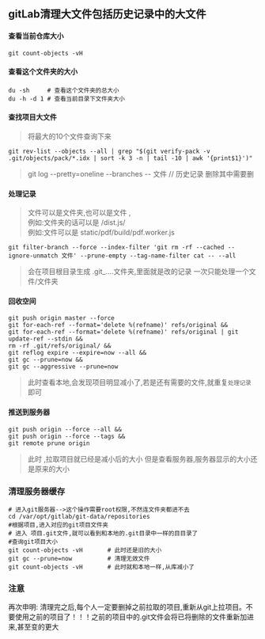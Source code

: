 ## gitLab清理大文件包括历史记录中的大文件

#### 查看当前仓库大小
```
git count-objects -vH  
```

#### 查看这个文件夹的大小
```
du -sh     # 查看这个文件夹的总大小
du -h -d 1 # 查看当前目录下文件夹大小
```

#### 查找项目大文件

> 将最大的10个文件查询下来
```
git rev-list --objects --all | grep "$(git verify-pack -v .git/objects/pack/*.idx | sort -k 3 -n | tail -10 | awk '{print$1}')"
```
> git log --pretty=oneline --branches -- 文件  // 历史记录
> 删除其中需要删

#### 处理记录

> 文件可以是文件夹,也可以是文件 ,  
> 例如:文件夹的话可以是  /dist.js/  
> 例如:文件可以是  static/pdf/build/pdf.worker.js  
```
git filter-branch --force --index-filter 'git rm -rf --cached --ignore-unmatch 文件' --prune-empty --tag-name-filter cat -- --all
```
>  会在项目根目录生成 .git_....文件夹,里面就是改的记录
> 一次只能处理一个文件/文件夹


#### 回收空间
```
git push origin master --force
git for-each-ref --format='delete %(refname)' refs/original && 
git for-each-ref --format='delete %(refname)' refs/original | git update-ref --stdin && 
rm -rf .git/refs/original/ && 
git reflog expire --expire=now --all && 
git gc --prune=now && 
git gc --aggressive --prune=now
```
> 此时查看本地,会发现项目明显减小了,若是还有需要的文件,就重复`处理记录`即可

#### 推送到服务器
```
git push origin --force --all && 
git push origin --force --tags && 
git remote prune origin
```
> 此时 ,拉取项目就已经是减小后的大小
> 但是查看服务器,服务器显示的大小还是原来的大小


### 清理服务器缓存
```
# 进入git服务器-->这个操作需要root权限,不然连文件夹都进不去
cd /var/opt/gitlab/git-data/repositories
#根据项目,进入对应的git项目文件夹
# 进入 项目.git文件,就可以看到和本地的.git目录中一样的目目录了
#查询git项目大小
git count-objects -vH       # 此时还是旧的大小
git gc --prune=now          # 清理无效文件
git count-objects -vH       # 此时就和本地一样,从库减小了
```

### 注意

再次申明: 清理完之后,每个人一定要删掉之前拉取的项目,重新从git上拉项目。不要使用之前的项目了！！！之前的项目中的.git文件会将已将删除的文件重新加进来,甚至变的更大